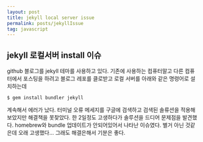 ```yaml
---
layout: post
title: jekyll local server issue
permalink: posts/jekyllIssue
tag: javascript
---
```


## jekyll 로컬서버 install 이슈

github 블로그를 jekyll 테마를 사용하고 있다. 기존에 사용하는 컴퓨터말고 다른 컴퓨터에서 포스팅을 하려고 블로그 레포를 클로받고 로컬 서버를 아래와 같은 명령어로 설치하는데

```
$ gem install bundler jekyll
```

계속해서 에러가 났다. 터미널 오류 메세지를 구글에 검색하고 검색된 솔류션을 적용해보았지만 해결책을 못찾았다. 한 2일정도 고생하다가 솔루션을 드디어 문제점을 발견했다. homebrew와 bundle 업데이트가 안되어있어서 나타난 이슈였다. 별거 아닌 것같은데 오래 고생했다... 그래도 해결은해서 기분은 좋다.
